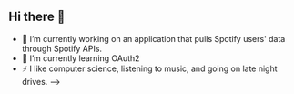## Hi there 👋
- 🔭 I’m currently working on an application that pulls Spotify users' data through Spotify APIs.
- 🌱 I’m currently learning OAuth2
- ⚡ I like computer science, listening to music, and going on late night drives. 
-->

